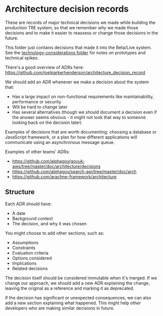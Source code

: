 # Architecture decision records

These are records of major technical decisions we made while building the
production TRE system, so that we remember _why_ we made those decisions and to
make it easier to reassess or change those decisions in the future.

This folder just contains decisions that made it into the Beta/Live system. See
the [technology-considerations folder](../technology-considerations) for notes
on prototypes and technical spikes.

There's a good overview of ADRs here: https://github.com/joelparkerhenderson/architecture_decision_record

We should add an ADR whenever we make a decision about the system that:

- Has a large impact on non-functional requirements like maintainability,
  performance or security
- Will be hard to change later
- Has several alternatives (though we should document a decision even if the
  answer seems obvious - it might not look that way to someone looking back on
  the decision later)

Examples of decisions that are worth documenting: choosing a database or
JavaScript framework, or a plan for how different applications will communicate
using an asynchronous message queue.

Examples of other teams' ADRs:

- https://github.com/alphagov/govuk-aws/tree/master/doc/architecture/decisions
- https://github.com/alphagov/search-api/tree/master/doc/arch
- https://github.com/arachne-framework/architecture

## Structure

Each ADR should have:

- A date
- Background context
- The decision, and why it was chosen

You might choose to add other sections, such as:

- Assumptions
- Constraints
- Evaluation criteria
- Options considered
- Implications
- Related decisions

The decision itself should be considered immutable when it's merged. If we
change our approach, we should add a new ADR explaining the change, leaving the
original as a reference and marking it as deprecated.

If the decision has significant or unexpected consequences, we can also add a
new section explaining what happened. This might help other developers who are
making similar decisions in future.
